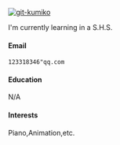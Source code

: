 [![git-kumiko](https://img.shields.io/badge/git-kumiko-github-blue?logo=github)](https://github.com/git-kumiko)

I'm currently learning in a S.H.S.

#### Email  
<code>123318346"qq.com</code>  

#### Education  
N/A

#### Interests  
Piano,Animation,etc.
